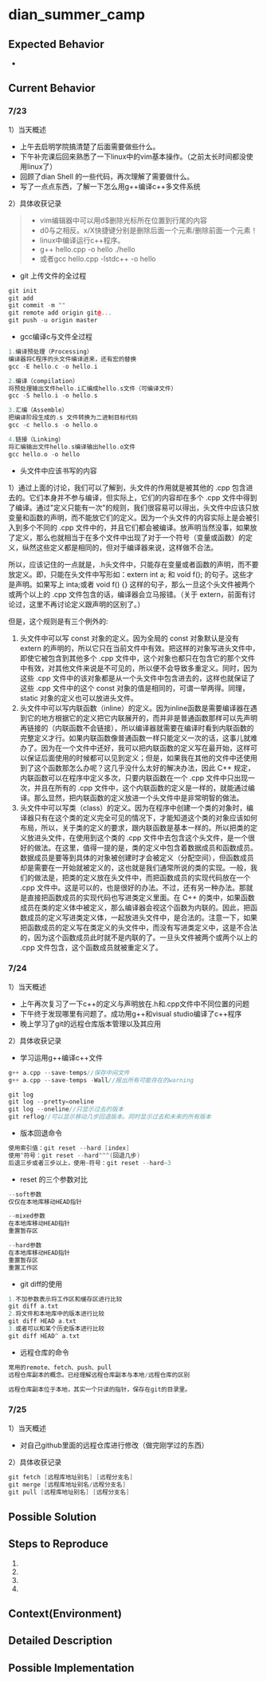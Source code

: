 # dian_summer_camp
## Expected Behavior
* 
## Current Behavior

### 7/23
1）当天概述
* 上午去启明学院搞清楚了后面需要做些什么。
* 下午补完课后回来熟悉了一下linux中的vim基本操作。（之前太长时间都没使用linux了）
* 回顾了dian Shell 的一些代码，再次理解了需要做什么。
* 写了一点点东西，了解一下怎么用g++编译c++多文件系统

2）具体收获记录

>* vim编辑器中可以用d$删除光标所在位置到行尾的内容
>* d0与之相反。x/X快捷键分别是删除后面一个元素/删除前面一个元素！
>* linux中编译运行c++程序。
>* g++ hello.cpp -o hello   ./hello
>* 或者gcc hello.cpp -lstdc++ -o hello

* git 上传文件的全过程

```cpp
git init
git add
git commit -m ""
git remote add origin git@...
git push -u origin master
```

* gcc编译c与文件全过程

```cpp
1.编译预处理（Processing）
编译器将C程序的头文件编译进来，还有宏的替换
gcc -E hello.c -o hello.i

2.编译（compilation）
将预处理输出文件hello.i汇编成hello.s文件（可编译文件）
gcc -S hello.i -o hello.s

3.汇编（Assemble）
把编译阶段生成的.s 文件转换为二进制目标代码
gcc -c hello.s -o hello.o

4.链接（Linking）
将汇编输出文件hello.s编译输出hello.o文件
gcc hello.o -o hello
```

* 头文件中应该书写的内容

1）通过上面的讨论，我们可以了解到，头文件的作用就是被其他的 .cpp 包含进去的。它们本身并不参与编译，但实际上，它们的内容却在多个 .cpp 文件中得到了编译。通过"定义只能有一次"的规则，我们很容易可以得出，头文件中应该只放变量和函数的声明，而不能放它们的定义。因为一个头文件的内容实际上是会被引入到多个不同的 .cpp 文件中的，并且它们都会被编译。放声明当然没事，如果放了定义，那么也就相当于在多个文件中出现了对于一个符号（变量或函数）的定义，纵然这些定义都是相同的，但对于编译器来说，这样做不合法。

所以，应该记住的一点就是，.h头文件中，只能存在变量或者函数的声明，而不要放定义。即，只能在头文件中写形如：extern int a; 和 void f(); 的句子。这些才是声明。如果写上 inta;或者 void f() {} 这样的句子，那么一旦这个头文件被两个或两个以上的 .cpp 文件包含的话，编译器会立马报错。（关于 extern，前面有讨论过，这里不再讨论定义跟声明的区别了。）

但是，这个规则是有三个例外的:

1. 头文件中可以写 const 对象的定义。因为全局的 const 对象默认是没有 extern 的声明的，所以它只在当前文件中有效。把这样的对象写进头文件中，即使它被包含到其他多个 .cpp 文件中，这个对象也都只在包含它的那个文件中有效，对其他文件来说是不可见的，所以便不会导致多重定义。同时，因为这些 .cpp 文件中的该对象都是从一个头文件中包含进去的，这样也就保证了这些 .cpp 文件中的这个 const 对象的值是相同的，可谓一举两得。同理，static 对象的定义也可以放进头文件。
2. 头文件中可以写内联函数（inline）的定义。因为inline函数是需要编译器在遇到它的地方根据它的定义把它内联展开的，而并非是普通函数那样可以先声明再链接的（内联函数不会链接），所以编译器就需要在编译时看到内联函数的完整定义才行。如果内联函数像普通函数一样只能定义一次的话，这事儿就难办了。因为在一个文件中还好，我可以把内联函数的定义写在最开始，这样可以保证后面使用的时候都可以见到定义；但是，如果我在其他的文件中还使用到了这个函数那怎么办呢？这几乎没什么太好的解决办法，因此 C++ 规定，内联函数可以在程序中定义多次，只要内联函数在一个 .cpp 文件中只出现一次，并且在所有的 .cpp 文件中，这个内联函数的定义是一样的，就能通过编译。那么显然，把内联函数的定义放进一个头文件中是非常明智的做法。
3. 头文件中可以写类（class）的定义。因为在程序中创建一个类的对象时，编译器只有在这个类的定义完全可见的情况下，才能知道这个类的对象应该如何布局，所以，关于类的定义的要求，跟内联函数是基本一样的。所以把类的定义放进头文件，在使用到这个类的 .cpp 文件中去包含这个头文件，是一个很好的做法。在这里，值得一提的是，类的定义中包含着数据成员和函数成员。数据成员是要等到具体的对象被创建时才会被定义（分配空间），但函数成员却是需要在一开始就被定义的，这也就是我们通常所说的类的实现。一般，我们的做法是，把类的定义放在头文件中，而把函数成员的实现代码放在一个 .cpp 文件中。这是可以的，也是很好的办法。不过，还有另一种办法。那就是直接把函数成员的实现代码也写进类定义里面。在 C++ 的类中，如果函数成员在类的定义体中被定义，那么编译器会视这个函数为内联的。因此，把函数成员的定义写进类定义体，一起放进头文件中，是合法的。注意一下，如果把函数成员的定义写在类定义的头文件中，而没有写进类定义中，这是不合法的，因为这个函数成员此时就不是内联的了。一旦头文件被两个或两个以上的 .cpp 文件包含，这个函数成员就被重定义了。

### 7/24
1）当天概述
* 上午再次复习了一下c++的定义与声明放在.h和.cpp文件中不同位置的问题
* 下午终于发现哪里有问题了。成功用g++和visual studio编译了c++程序
* 晚上学习了git的远程仓库版本管理以及其应用


2）具体收获记录

* 学习运用g++编译c++文件

```cpp
g++ a.cpp --save-temps//保存中间文件
g++ a.cpp --save-temps -Wall//报出所有可能存在的warning
```

```cpp
git log
git log --pretty=oneline
git log --oneline//只显示过去的版本
git reflog//可以显示移动几步回退版本。同时显示过去和未来的所有版本
```

* 版本回退命令

```cpp
使用索引值：git reset --hard [index]
使用^符号：git reset --hard^^^(回退几步)
后退三步或者三步以上，使用~符号：git reset --hard~3
```
* reset 的三个参数对比

```cpp
--soft参数
仅仅在本地库移动HEAD指针

--mixed参数
在本地库移动HEAD指针
重置暂存区

--hard参数
在本地库移动HEAD指针
重置暂存区
重置工作区
```

* git diff的使用

```cpp
1.不加参数表示将工作区和缓存区进行比较
git diff a.txt
2.将文件和本地库中的版本进行比较
git diff HEAD a.txt
3.或者可以和某个历史版本进行比较
git diff HEAD^ a.txt
```
* 远程仓库的命令

```cpp
常用的remote、fetch、push、pull
远程仓库副本的概念。已经理解远程仓库副本与本地/远程仓库的区别

远程仓库副本位于本地，其实一个只读的指针，保存在git的目录里。
```
### 7/25
1）当天概述
* 对自己github里面的远程仓库进行修改（做完刚学过的东西）


2）具体收获记录

```cpp
git fetch [远程库地址别名] [远程分支名]
git merge [远程库地址别名/远程分支名]
git pull [远程库地址别名] [远程分支名]
```

## Possible Solution
## Steps to Reproduce
1.
2.
3.
4.
## Context(Environment)
## Detailed Description
## Possible Implementation


